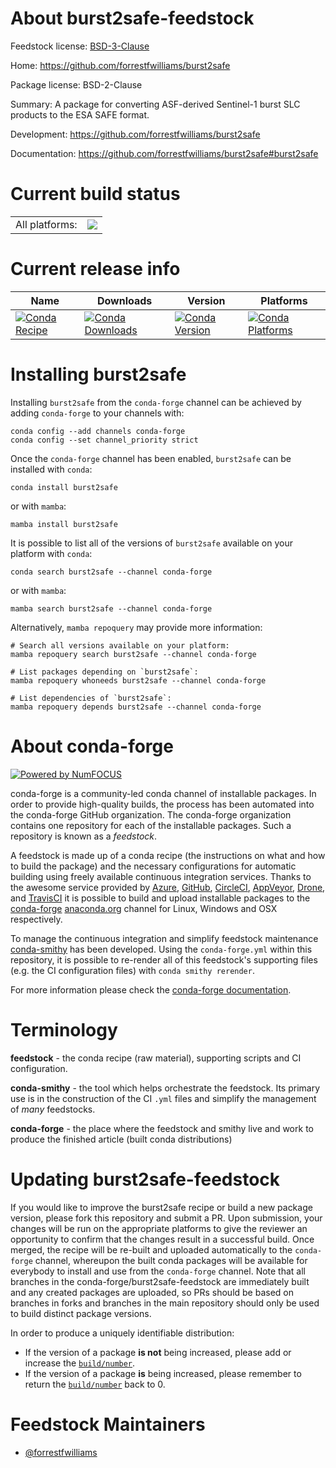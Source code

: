 About burst2safe-feedstock
==========================

Feedstock license: [BSD-3-Clause](https://github.com/conda-forge/burst2safe-feedstock/blob/main/LICENSE.txt)

Home: https://github.com/forrestfwilliams/burst2safe

Package license: BSD-2-Clause

Summary: A package for converting ASF-derived Sentinel-1 burst SLC products to the ESA SAFE format.

Development: https://github.com/forrestfwilliams/burst2safe

Documentation: https://github.com/forrestfwilliams/burst2safe#burst2safe

Current build status
====================


<table><tr><td>All platforms:</td>
    <td>
      <a href="https://dev.azure.com/conda-forge/feedstock-builds/_build/latest?definitionId=22002&branchName=main">
        <img src="https://dev.azure.com/conda-forge/feedstock-builds/_apis/build/status/burst2safe-feedstock?branchName=main">
      </a>
    </td>
  </tr>
</table>

Current release info
====================

| Name | Downloads | Version | Platforms |
| --- | --- | --- | --- |
| [![Conda Recipe](https://img.shields.io/badge/recipe-burst2safe-green.svg)](https://anaconda.org/conda-forge/burst2safe) | [![Conda Downloads](https://img.shields.io/conda/dn/conda-forge/burst2safe.svg)](https://anaconda.org/conda-forge/burst2safe) | [![Conda Version](https://img.shields.io/conda/vn/conda-forge/burst2safe.svg)](https://anaconda.org/conda-forge/burst2safe) | [![Conda Platforms](https://img.shields.io/conda/pn/conda-forge/burst2safe.svg)](https://anaconda.org/conda-forge/burst2safe) |

Installing burst2safe
=====================

Installing `burst2safe` from the `conda-forge` channel can be achieved by adding `conda-forge` to your channels with:

```
conda config --add channels conda-forge
conda config --set channel_priority strict
```

Once the `conda-forge` channel has been enabled, `burst2safe` can be installed with `conda`:

```
conda install burst2safe
```

or with `mamba`:

```
mamba install burst2safe
```

It is possible to list all of the versions of `burst2safe` available on your platform with `conda`:

```
conda search burst2safe --channel conda-forge
```

or with `mamba`:

```
mamba search burst2safe --channel conda-forge
```

Alternatively, `mamba repoquery` may provide more information:

```
# Search all versions available on your platform:
mamba repoquery search burst2safe --channel conda-forge

# List packages depending on `burst2safe`:
mamba repoquery whoneeds burst2safe --channel conda-forge

# List dependencies of `burst2safe`:
mamba repoquery depends burst2safe --channel conda-forge
```


About conda-forge
=================

[![Powered by
NumFOCUS](https://img.shields.io/badge/powered%20by-NumFOCUS-orange.svg?style=flat&colorA=E1523D&colorB=007D8A)](https://numfocus.org)

conda-forge is a community-led conda channel of installable packages.
In order to provide high-quality builds, the process has been automated into the
conda-forge GitHub organization. The conda-forge organization contains one repository
for each of the installable packages. Such a repository is known as a *feedstock*.

A feedstock is made up of a conda recipe (the instructions on what and how to build
the package) and the necessary configurations for automatic building using freely
available continuous integration services. Thanks to the awesome service provided by
[Azure](https://azure.microsoft.com/en-us/services/devops/), [GitHub](https://github.com/),
[CircleCI](https://circleci.com/), [AppVeyor](https://www.appveyor.com/),
[Drone](https://cloud.drone.io/welcome), and [TravisCI](https://travis-ci.com/)
it is possible to build and upload installable packages to the
[conda-forge](https://anaconda.org/conda-forge) [anaconda.org](https://anaconda.org/)
channel for Linux, Windows and OSX respectively.

To manage the continuous integration and simplify feedstock maintenance
[conda-smithy](https://github.com/conda-forge/conda-smithy) has been developed.
Using the ``conda-forge.yml`` within this repository, it is possible to re-render all of
this feedstock's supporting files (e.g. the CI configuration files) with ``conda smithy rerender``.

For more information please check the [conda-forge documentation](https://conda-forge.org/docs/).

Terminology
===========

**feedstock** - the conda recipe (raw material), supporting scripts and CI configuration.

**conda-smithy** - the tool which helps orchestrate the feedstock.
                   Its primary use is in the construction of the CI ``.yml`` files
                   and simplify the management of *many* feedstocks.

**conda-forge** - the place where the feedstock and smithy live and work to
                  produce the finished article (built conda distributions)


Updating burst2safe-feedstock
=============================

If you would like to improve the burst2safe recipe or build a new
package version, please fork this repository and submit a PR. Upon submission,
your changes will be run on the appropriate platforms to give the reviewer an
opportunity to confirm that the changes result in a successful build. Once
merged, the recipe will be re-built and uploaded automatically to the
`conda-forge` channel, whereupon the built conda packages will be available for
everybody to install and use from the `conda-forge` channel.
Note that all branches in the conda-forge/burst2safe-feedstock are
immediately built and any created packages are uploaded, so PRs should be based
on branches in forks and branches in the main repository should only be used to
build distinct package versions.

In order to produce a uniquely identifiable distribution:
 * If the version of a package **is not** being increased, please add or increase
   the [``build/number``](https://docs.conda.io/projects/conda-build/en/latest/resources/define-metadata.html#build-number-and-string).
 * If the version of a package **is** being increased, please remember to return
   the [``build/number``](https://docs.conda.io/projects/conda-build/en/latest/resources/define-metadata.html#build-number-and-string)
   back to 0.

Feedstock Maintainers
=====================

* [@forrestfwilliams](https://github.com/forrestfwilliams/)

